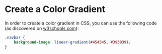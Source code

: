 # Create a Color Gradient

In order to create a color gradient in CSS, you can use the following code (as discovered on [w3schools.com](https://www.w3schools.com/css/css3_gradients.asp)):

```css
.navbar {
    background-image: linear-gradient(#454545, #393939);
}
```